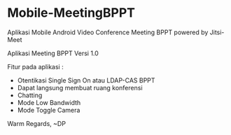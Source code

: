 # Mobile-MeetingBPPT
Aplikasi Mobile Android Video Conference Meeting BPPT powered by Jitsi-Meet

Aplikasi Meeting BPPT Versi 1.0

Fitur pada aplikasi :
- Otentikasi Single Sign On atau LDAP-CAS BPPT
- Dapat langsung membuat ruang konferensi
- Chatting
- Mode Low Bandwidth
- Mode Toggle Camera

Warm Regards,
~DP
